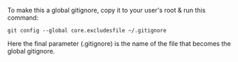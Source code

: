 To make this a global gitignore, copy it to your user's root & run this command:

    git config --global core.excludesfile ~/.gitignore

Here the final parameter (.gitignore) is the name of the file that becomes the global gitignore.
